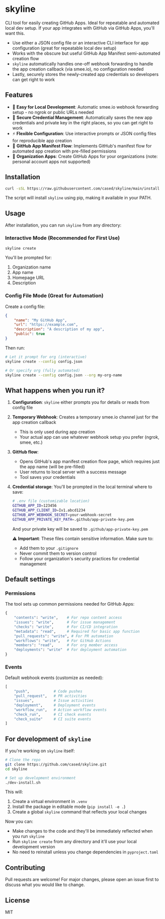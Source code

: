 # skyline

CLI tool for easily creating GitHub Apps. Ideal for repeatable and automated local dev setup. If your app
integrates with GitHub via GitHub Apps, you'll want this.

* Use either a JSON config file or an interactive CLI interface for app configuration (great for repeatable local dev setup)
* Works with the obscure but useful GitHub App Manifest semi-automated creation flow
* `skyline` automatically handles one-off webhook forwarding to handle the app creation callback (via smee.io), no configuration needed
* Lastly, securely stores the newly-created app credentials so developers can get right to work

## Features

- 🚀 **Easy for Local Development**: Automatic smee.io webhook forwarding setup - no ngrok or public URLs needed
- 🔐 **Secure Credential Management**: Automatically saves the new app credentials and private key in the right places, so you can get right to work
- ⚡️ **Flexible Configuration**: Use interactive prompts or JSON config files for reproducible app creation
- 🔄 **GitHub App Manifest Flow**: Implements GitHub's manifest flow for automated app creation with pre-filled permissions
- 🏢 **Organization Apps**: Create GitHub Apps for your organizations (note: personal account apps not supported)

## Installation

```bash
curl -sSL https://raw.githubusercontent.com/cased/skyline/main/install.sh | bash
```

The script will install `skyline` using pip, making it available in your PATH.

## Usage

After installation, you can run `skyline` from any directory:

### Interactive Mode (Recommended for First Use)

```bash
skyline create
```

You'll be prompted for:
1. Organization name
2. App name
3. Homepage URL
4. Description

### Config File Mode (Great for Automation)

Create a config file:
```json
{
    "name": "My GitHub App",
    "url": "https://example.com",
    "description": "A description of my app",
    "public": true
}
```

Then run:
```bash
# Let it prompt for org (interactive)
skyline create --config config.json

# Or specify org (fully automated)
skyline create --config config.json --org my-org-name
```

## What happens when you run it?

1. **Configuration**: `skyline` either prompts you for details or reads from config file

2. **Temporary Webhook**: Creates a temporary smee.io channel just for the app creation callback
   - This is only used during app creation
   - Your actual app can use whatever webhook setup you prefer (ngrok, smee, etc.)

3. **GitHub flow**: 
   - Opens GitHub's app manifest creation flow page, which requires just the app name (will be pre-filled)
   - User returns to local server with a success message 
   - Tool saves your credentials

4. **Credential storage**:
   You'll be prompted in the local terminal where to save:
   ```bash
   # .env file (customizable location)
   GITHUB_APP_ID=123456
   GITHUB_APP_CLIENT_ID=Iv1.abcd1234
   GITHUB_APP_WEBHOOK_SECRET=your-webhook-secret
   GITHUB_APP_PRIVATE_KEY_PATH=.github/app-private-key.pem
   ```

   And your private key will be saved to `.github/app-private-key.pem`

   ⚠️ **Important**: These files contain sensitive information. Make sure to:
   - Add them to your `.gitignore`
   - Never commit them to version control
   - Follow your organization's security practices for credential management

## Default settings

### Permissions
The tool sets up common permissions needed for GitHub Apps:
```python
{
    "contents": "write",    # For repo content access
    "issues": "write",      # For issue management
    "checks": "write",      # For CI/CD integration
    "metadata": "read",     # Required for basic app function
    "pull_requests": "write", # For PR automation
    "workflows": "write",   # For GitHub Actions
    "members": "read",      # For org member access
    "deployments": "write"  # For deployment automation
}
```

### Events
Default webhook events (customize as needed):
```python
[
    "push",           # Code pushes
    "pull_request",   # PR activities
    "issues",         # Issue activities
    "deployment",     # Deployment events
    "workflow_run",   # Action workflow events
    "check_run",      # CI check events
    "check_suite"     # CI suite events
]
```

## For development of `skyline`

If you're working on `skyline` itself:

```bash
# Clone the repo
git clone https://github.com/cased/skyline.git
cd skyline

# Set up development environment
./dev-install.sh
```

This will:
1. Create a virtual environment in `.venv`
2. Install the package in editable mode (`pip install -e .`)
3. Create a global `skyline` command that reflects your local changes

Now you can:
- Make changes to the code and they'll be immediately reflected when you run `skyline`
- Run `skyline create` from any directory and it'll use your local development version
- No need to reinstall unless you change dependencies in `pyproject.toml`

## Contributing

Pull requests are welcome! For major changes, please open an issue first to discuss what you would like to change.

## License

MIT
